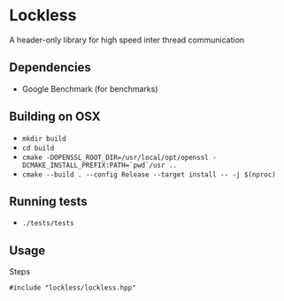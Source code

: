 # Lockless

A header-only library for high speed inter thread communication

Dependencies
---

- Google Benchmark (for benchmarks)

Building on OSX
---

- `mkdir build`
- `cd build`
- ```cmake -DOPENSSL_ROOT_DIR=/usr/local/opt/openssl -DCMAKE_INSTALL_PREFIX:PATH=`pwd`/usr ..```
- `cmake --build . --config Release --target install -- -j $(nproc)`

Running tests
---

- `./tests/tests`


Usage
---

Steps

```
#include "lockless/lockless.hpp"


```